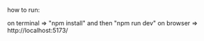 how to run:

on terminal => "npm install" and then "npm run dev"
on browser => http://localhost:5173/
